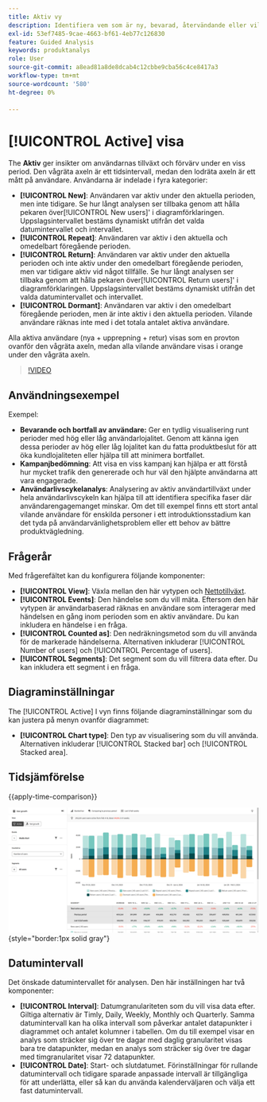```yaml
---
title: Aktiv vy
description: Identifiera vem som är ny, bevarad, återvändande eller vilande.
exl-id: 53ef7485-9cae-4663-bf61-4eb77c126830
feature: Guided Analysis
keywords: produktanalys
role: User
source-git-commit: a8ead81a8de8dcab4c12cbbe9cba56c4ce8417a3
workflow-type: tm+mt
source-wordcount: '580'
ht-degree: 0%

---
```


# [!UICONTROL Active] visa

The **Aktiv** ger insikter om användarnas tillväxt och förvärv under en viss period. Den vågräta axeln är ett tidsintervall, medan den lodräta axeln är ett mått på användare. Användarna är indelade i fyra kategorier:

* **[!UICONTROL New]**: Användaren var aktiv under den aktuella perioden, men inte tidigare. Se hur långt analysen ser tillbaka genom att hålla pekaren över[!UICONTROL New users]&#39; i diagramförklaringen. Uppslagsintervallet bestäms dynamiskt utifrån det valda datumintervallet och intervallet.
* **[!UICONTROL Repeat]**: Användaren var aktiv i den aktuella och omedelbart föregående perioden.
* **[!UICONTROL Return]**: Användaren var aktiv under den aktuella perioden och inte aktiv under den omedelbart föregående perioden, men var tidigare aktiv vid något tillfälle. Se hur långt analysen ser tillbaka genom att hålla pekaren över[!UICONTROL Return users]&#39; i diagramförklaringen. Uppslagsintervallet bestäms dynamiskt utifrån det valda datumintervallet och intervallet.
* **[!UICONTROL Dormant]**: Användaren var aktiv i den omedelbart föregående perioden, men är inte aktiv i den aktuella perioden. Vilande användare räknas inte med i det totala antalet aktiva användare.

Alla aktiva användare (nya + upprepning + retur) visas som en provton ovanför den vågräta axeln, medan alla vilande användare visas i orange under den vågräta axeln.

>[!VIDEO](https://video.tv.adobe.com/v/3421667/?learn=on)

## Användningsexempel

Exempel:

* **Bevarande och bortfall av användare:** Ger en tydlig visualisering runt perioder med hög eller låg användarlojalitet. Genom att känna igen dessa perioder av hög eller låg lojalitet kan du fatta produktbeslut för att öka kundlojaliteten eller hjälpa till att minimera bortfallet.
* **Kampanjbedömning**: Att visa en viss kampanj kan hjälpa er att förstå hur mycket trafik den genererade och hur väl den hjälpte användarna att vara engagerade.
* **Användarlivscykelanalys**: Analysering av aktiv användartillväxt under hela användarlivscykeln kan hjälpa till att identifiera specifika faser där användarengagemanget minskar. Om det till exempel finns ett stort antal vilande användare för enskilda personer i ett introduktionsstadium kan det tyda på användarvänlighetsproblem eller ett behov av bättre produktvägledning.

## Frågerår

Med frågerefältet kan du konfigurera följande komponenter:

* **[!UICONTROL View]**: Växla mellan den här vytypen och [Nettotillväxt](net-growth.md).
* **[!UICONTROL Events]**: Den händelse som du vill mäta. Eftersom den här vytypen är användarbaserad räknas en användare som interagerar med händelsen en gång inom perioden som en aktiv användare. Du kan inkludera en händelse i en fråga.
* **[!UICONTROL Counted as]**: Den nedräkningsmetod som du vill använda för de markerade händelserna. Alternativen inkluderar [!UICONTROL Number of users] och [!UICONTROL Percentage of users].
* **[!UICONTROL Segments]**: Det segment som du vill filtrera data efter. Du kan inkludera ett segment i en fråga.

## Diagraminställningar

The [!UICONTROL Active] I vyn finns följande diagraminställningar som du kan justera på menyn ovanför diagrammet:

* **[!UICONTROL Chart type]**: Den typ av visualisering som du vill använda. Alternativen inkluderar [!UICONTROL Stacked bar] och [!UICONTROL Stacked area].

## Tidsjämförelse

{{apply-time-comparison}}

![Jämför aktiv tid](../assets/active-compare.png){style="border:1px solid gray"}

## Datumintervall

Det önskade datumintervallet för analysen. Den här inställningen har två komponenter:

* **[!UICONTROL Interval]**: Datumgranulariteten som du vill visa data efter. Giltiga alternativ är Timly, Daily, Weekly, Monthly och Quarterly. Samma datumintervall kan ha olika intervall som påverkar antalet datapunkter i diagrammet och antalet kolumner i tabellen. Om du till exempel visar en analys som sträcker sig över tre dagar med daglig granularitet visas bara tre datapunkter, medan en analys som sträcker sig över tre dagar med timgranularitet visar 72 datapunkter.
* **[!UICONTROL Date]**: Start- och slutdatumet. Förinställningar för rullande datumintervall och tidigare sparade anpassade intervall är tillgängliga för att underlätta, eller så kan du använda kalenderväljaren och välja ett fast datumintervall.
